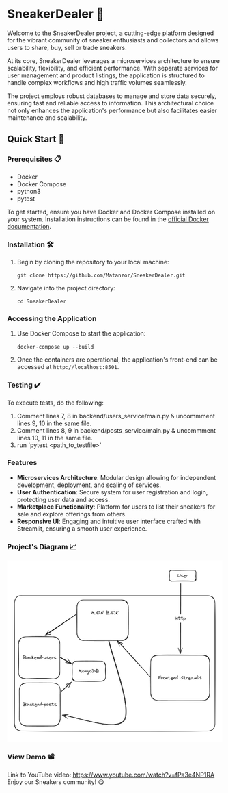 # SneakerDealer 👟

Welcome to the SneakerDealer project, a cutting-edge platform designed for the vibrant community of sneaker enthusiasts and collectors and allows users to share, buy, sell or trade sneakers.

At its core, SneakerDealer leverages a microservices architecture to ensure scalability, flexibility, and efficient performance. With separate services for user management and product listings, the application is structured to handle complex workflows and high traffic volumes seamlessly. 

The project employs robust databases to manage and store data securely, ensuring fast and reliable access to information. This architectural choice not only enhances the application's performance but also facilitates easier maintenance and scalability.

## Quick Start 🏁

### Prerequisites 📋

- Docker
- Docker Compose
- python3
- pytest

To get started, ensure you have Docker and Docker Compose installed on your system. Installation instructions can be found in the [official Docker documentation](https://docs.docker.com/get-docker/).

### Installation 🛠️

1. Begin by cloning the repository to your local machine:
    ```
    git clone https://github.com/Matanzor/SneakerDealer.git
    ```
2. Navigate into the project directory:
    ```
    cd SneakerDealer
    ```

### Accessing the Application

1. Use Docker Compose to start the application:
    ```
    docker-compose up --build
    ```
2. Once the containers are operational, the application's front-end can be accessed at `http://localhost:8501`.

### Testing ✔️

To execute tests, do the following:
1. Comment lines 7, 8 in backend/users_service/main.py & uncommment lines 9, 10 in the same file.
2. Comment lines 8, 9 in backend/posts_service/main.py & uncommment lines 10, 11 in the same file.
3. run 'pytest <path_to_testfile>'


### Features

- **Microservices Architecture**: Modular design allowing for independent development, deployment, and scaling of services.
- **User Authentication**: Secure system for user registration and login, protecting user data and access.
- **Marketplace Functionality**: Platform for users to list their sneakers for sale and explore offerings from others.
- **Responsive UI**: Engaging and intuitive user interface crafted with Streamlit, ensuring a smooth user experience.


### Project's Diagram 📈

![alt text](https://github.com/Matanzor/SneakerDealer/blob/master/Sneakers_project_draw.PNG)

### View Demo 📽️

Link to YouTube video: https://www.youtube.com/watch?v=fPa3e4NP1RA
Enjoy our Sneakers community! 😋

